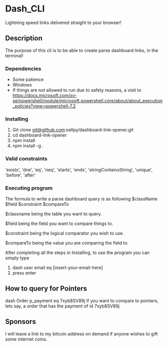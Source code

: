 # Dash_CLI

Lightning speed links delivered straight to your browser!

## Description

The purpose of this cli is to be able to create parse dashboard links, in the terminal! 

### Dependencies

* Some patience
* Windows
* If things are not allowed to run due to safety reasons, a visit to https://docs.microsoft.com/sv-se/powershell/module/microsoft.powershell.core/about/about_execution_policies?view=powershell-7.2

### Installing

1. Git clone git@github.com:sellpy/dashboard-link-opener.git
2. cd dashboard-link-opener
3. npm install
4. npm install -g .

### Valid constraints
'exists',
'dne',
'eq',
'neq',
'starts',
'ends',
'stringContainsString',
'unique',
'before',
'after'

### Executing program
The formula to write a parse dashboard query is as following
$className $field $constraint $compareTo


$classname being the table you want to query.

$field being the field you want to compare things to.

$constraint being the logical comparator you wish to use.

$compareTo being the value you are comparing the field to. 

After completing all the steps in Installing, to use the program you can simply type
1. dash user email eq [insert-your-email-here]
2. press enter

## How to query for Pointers
dash Order p_payment eq 7xyb8SV89j
If you want to compare to pointers, lets say, a order that has the payment of id 7xyb8SV89j


## Sponsors
I will leave a link to my bitcoin address on demand if anyone wishes to gift some internet coins. 
